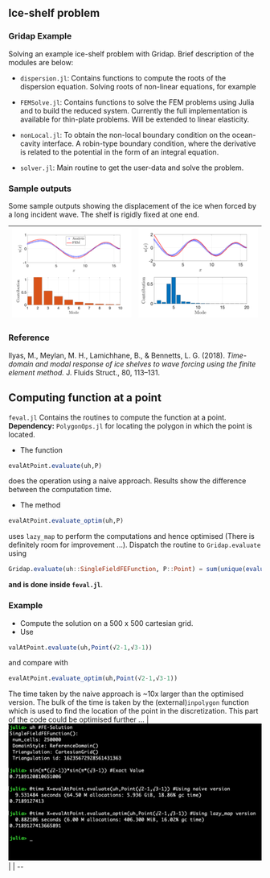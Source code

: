 ## Ice-shelf problem

### Gridap Example

Solving an example ice-shelf problem with Gridap. Brief description of
the modules are below:

- `dispersion.jl`: Contains functions to compute the roots of the
  dispersion equation. Solving roots of non-linear equations, for
  example

- `FEMSolve.jl`: Contains functions to solve the FEM problems using
  Julia and to build the reduced system. Currently the full
  implementation is available for thin-plate problems. Will be
  extended to linear elasticity.

- `nonLocal.jl`: To obtain the non-local boundary condition on the
  ocean-cavity interface. A robin-type boundary condition, where the
  derivative is related to the potential in the form of an integral
  equation.

- `solver.jl`: Main routine to get the user-data and solve the problem.

### Sample outputs

Some sample outputs showing the displacement of the ice when forced by
a long incident wave. The shelf is rigidly fixed at one end.

| ![Disp](disp1.png) | ![Disp](disp2.png) |
| -- | -- |

### Reference

Ilyas, M., Meylan, M. H., Lamichhane, B., & Bennetts,
L. G. (2018). *Time-domain and modal response of ice shelves to wave
forcing using the finite element method.* J. Fluids Struct., 80,
113–131.


## Computing function at a point

`feval.jl` Contains the routines to compute the function at a point.
**Dependency:** `PolygonOps.jl` for locating the polygon in which the
point is located.

- The function
``` Julia
evalAtPoint.evaluate(uh,P)
```
does the operation using a naive approach. Results show the difference
between the computation time.

- The method
``` julia
evalAtPoint.evaluate_optim(uh,P)
```
uses `lazy_map` to perform the computations and hence optimised (There
is definitely room for improvement ...). Dispatch the routine to
```Gridap.evaluate``` using
```julia
Gridap.evaluate(uh::SingleFieldFEFunction, P::Point) = sum(unique(evaluate_optim(uh,P)))
```
**and is done inside `feval.jl`**.

### Example
- Compute the solution on a 500 x 500 cartesian grid.
- Use
```julia
valAtPoint.evaluate(uh,Point(√2-1,√3-1))
```
and compare with
```julia
evalAtPoint.evaluate_optim(uh,Point(√2-1,√3-1))
```
The time taken by the naive approach is ~10x larger than the optimised
version. The bulk of the time is taken by the (external)`inpolygon`
function which is used to find the location of the point in the
discretization. This part of the code could be optimised further ...
| ![Compare](./lazymap.png) |
| --

